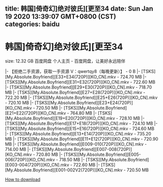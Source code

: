 
title: 韩国]倚奇幻]绝对彼氏][更至34
date: Sun Jan 19 2020 13:39:07 GMT+0800 (CST)    
categories: baidu
---

# 韩国]倚奇幻]绝对彼氏][更至34
size: 12.32 GB
 百度网盘 个人主页 - 百度网盘，让美好永远陪伴
 
|- 【拒绝二手资源，获取一手资源 V：qwertqy8（每晚更新）】 - 0 B
|- [TSKS][My.Absolute.Boyfriend][E33+E34(720P)][KO_CN].mkv - 724.70 MB
|- [TSKS][My.Absolute.Boyfriend][E31+E32(720P)][KO_CN].mkv - 722.60 MB
|- [TSKS][My.Absolute.Boyfriend][E29+E30(720P)][KO_CN].mkv - 718.70 MB
|- [TSKS][My.Absolute.Boyfriend][E27+E28(720P)][KO_CN].mkv - 722.20 MB
|- [TSKS][My.Absolute.Boyfriend][E25+E26(720P)][KO_CN].mkv - 720.10 MB
|- [TSKS][My.Absolute.Boyfriend][E23+E24(720P)][KO_CN].mkv - 720.50 MB
|- [TSKS][My.Absolute.Boyfriend][E21+E22(720P)][KO_CN].mkv - 764.80 MB
|- [TSKS][My.Absolute.Boyfriend][E19+E20(720P)][KO_CN].mkv - 728.10 MB
|- [TSKS][My.Absolute.Boyfriend][E17+E18(720P)][KO_CN].mkv - 724.10 MB
|- [TSKS][My.Absolute.Boyfriend][E15+E16(720P)][KO_CN].mkv - 724.60 MB
|- [TSKS][My.Absolute.Boyfriend][E13+E14(720P)][KO_CN].mkv - 735.20 MB
|- [TSKS][My.Absolute.Boyfriend][E11+E12(720P)][KO_CN].mkv - 720.90 MB
|- [TSKS][My.Absolute.Boyfriend][E009-010(720P)][KO_CN].mkv - 714.00 MB
|- [TSKS][My.Absolute.Boyfriend][E007-008(720P)][KO_CN].mkv - 720.80 MB
|- [TSKS][My.Absolute.Boyfriend][E005-006(720P)][KO_CN].mkv - 718.50 MB
|- [TSKS][My.Absolute.Boyfriend][E003-004(720P)][KO_CN].mkv - 722.60 MB
|- [TSKS][My.Absolute.Boyfriend][E001-002V2(720P)][KO_CN].mkv - 720.50 MB

[How to download](https://bpcam.bemobtrk.com/go/2ceec3aa-1ca2-46d6-b9ff-aaa5c184517c?jno=3269)